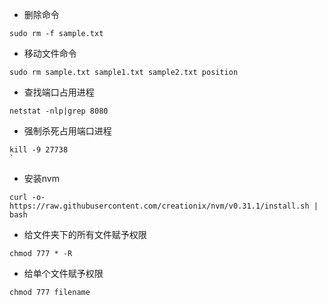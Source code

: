 - 删除命令

```linux
sudo rm -f sample.txt
```

- 移动文件命令

```linux
sudo rm sample.txt sample1.txt sample2.txt position
```

- 查找端口占用进程

```shell
netstat -nlp|grep 8080
```

- 强制杀死占用端口进程

```shell
kill -9 27738
`
```

- 安装nvm

```shell
curl -o- https://raw.githubusercontent.com/creationix/nvm/v0.31.1/install.sh | bash
```

- 给文件夹下的所有文件赋予权限

```shell
chmod 777 * -R
```

- 给单个文件赋予权限

```shell
chmod 777 filename
```



